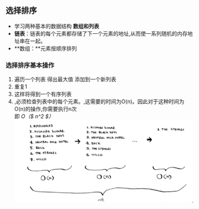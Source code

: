 ## 选择排序
- 学习两种基本的数据结构  **数组和列表**
- **链表**：链表的每个元素都存储了下一个元素的地址,从而使一系列随机的内存地址串在一起。
- **数组：**元素按顺序排列

### 选择排序基本操作
1. 遍历一个列表 得出最大值 添加到一个新列表
2. 重复1
3. 这样将得到一个有序列表
4. ,必须检查列表中的每个元素。,这需要的时间为O(n)。因此对于这种时间为O(n)的操作,你需要执行n次  
即 *O（$ n^2 $）*  
![](https://raw.githubusercontent.com/lanchaoxiang/python-algorithms/master/selectionSort/1.png)